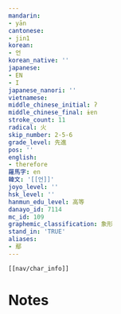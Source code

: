 ```yaml
---
mandarin:
- yān
cantonese:
- jin1
korean:
- 언
korean_native: ''
japanese:
- EN
- I
japanese_nanori: ''
vietnamese:
middle_chinese_initial: ʔ
middle_chinese_final: ɨɐn
stroke_count: 11
radical: 火
skip_number: 2-5-6
grade_level: 先進
pos: ''
english:
- therefore
羅馬字: en
韓文: '[[언]]'
joyo_level: ''
hsk_level: ''
hanmun_edu_level: 高等
danayo_id: 7114
mc_id: 109
graphemic_classification: 象形
stand_in: 'TRUE'
aliases:
- 鄢
---
```

```meta-bind-embed
[[nav/char_info]]
```

# Notes
